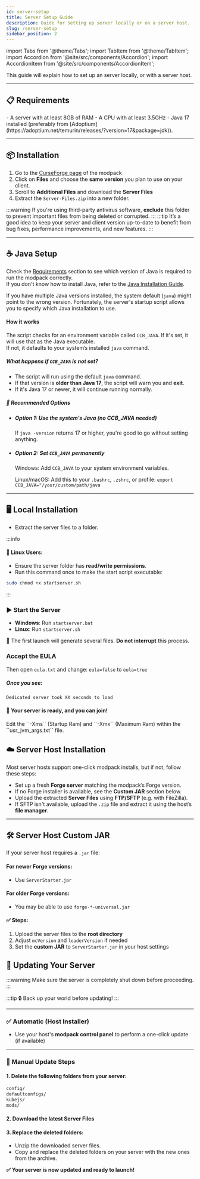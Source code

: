 ```yaml
---
id: server-setup
title: Server Setup Guide
description: Guide for setting up server locally or on a server host.
slug: /server-setup
sidebar_position: 2
---
```

import Tabs from '@theme/Tabs';
import TabItem from '@theme/TabItem';
import Accordion from '@site/src/components/Accordion';
import AccordionItem from '@site/src/components/AccordionItem';

This guide will explain how to set up an server locally, or with a server host.

---

## 📋 Requirements
<Tabs>
  <TabItem value="ccbb" label="Create Chronicles: Bosses and Beyond">
    - A server with at least <span className="bold-primary">8GB</span> of RAM
    - A CPU with <span className="bold-primary">at least 3.5GHz</span>
    - <span className="bold-primary">Java 17</span> installed (preferably from [Adoptium](https://adoptium.net/temurin/releases/?version=17&package=jdk)).
  </TabItem>
  <TabItem value="ccsj" label="Create Chronicles: TBA">
  </TabItem>
</Tabs>


---

## 📦 Installation

1. Go to the [CurseForge page](https://www.curseforge.com/minecraft/modpacks) of the modpack
2. Click on **Files** and choose the **same version** you plan to use on your client.
3. Scroll to **Additional Files** and download the **Server Files**
4. Extract the `Server-Files.zip` into a new folder.

:::warning
If you're using third-party antivirus software, **exclude** this folder to prevent important files from being deleted or corrupted.
:::
:::tip
It’s a good idea to keep your server and client version up-to-date to benefit from bug fixes, performance improvements, and new features.
:::

---

## ☕ Java Setup

Check the [Requirements](#-requirements) section to see which version of Java is required to run the modpack correctly.  
If you don't know how to install Java, refer to the [Java Installation Guide](/docs/java-setup/).


If you have multiple Java versions installed, the system default (`java`) might point to the wrong version. Fortunately, the server's startup script allows you to specify which Java installation to use.


#### How it works

The script checks for an environment variable called `CCB_JAVA`. If it's set, it will use that as the Java executable.  
If not, it defaults to your system’s installed `java` command.

##### What happens if `CCB_JAVA` is not set?

- The script will run using the default `java` command.
- If that version is **older than Java 17**, the script will warn you and **exit**.
- If it's Java 17 or newer, it will continue running normally.

##### 🔧 Recommended Options

* ##### Option 1: Use the system's Java (no CCB_JAVA needed)
  If ``java -version`` returns 17 or higher, you're good to go without setting anything.

* ##### Option 2: Set `CCB_JAVA` permanently
  Windows: Add ``CCB_JAVA`` to your system environment variables.

  Linux/macOS: Add this to your ``.bashrc``, ``.zshrc``, or profile:
```export CCB_JAVA="/your/custom/path/java```




---

## 🖥️ Local Installation

- Extract the server files to a folder.

:::info
#### 🐧 Linux Users:

- Ensure the server folder has **read/write permissions**.
- Run this command once to make the start script executable:

```bash
sudo chmod +x startserver.sh
```
:::

### ▶️ Start the Server

- **Windows**: Run `startserver.bat`
- **Linux**: Run `startserver.sh`

📌 The first launch will generate several files. **Do not interrupt** this process.

 ### Accept the EULA
Then open `eula.txt` and change:
`eula=false` to `eula=true`

##### Once you see:
```
Dedicated server took XX seconds to load
```

#### **🎉 Your server is ready, and you can join!**


<Accordion>
  <AccordionItem header="How to configure RAM?">
    Edit the ``-Xms`` (Startup Ram) and ``-Xmx`` (Maximum Ram) within the ``usr_jvm_args.txt`` file.
  </AccordionItem>
</Accordion>

## ☁️ Server Host Installation

Most server hosts support one-click modpack installs, but if not, follow these steps:

- Set up a fresh **Forge server** matching the modpack’s Forge version.
- If no Forge installer is available, see the **Custom JAR** section below.
- Upload the extracted **Server Files** using **FTP/SFTP** (e.g. with FileZilla).
- If SFTP isn't available, upload the `.zip` file and extract it using the host’s **file manager**.

---

## 🛠 Server Host Custom JAR

If your server host requires a `.jar` file:

#### For newer Forge versions:

- Use `ServerStarter.jar`

#### For older Forge versions:

- You may be able to use `forge-*-universal.jar`

#### ✅ Steps:

1. Upload the server files to the **root directory**
2. Adjust `mcVersion` and `loaderVersion` if needed
3. Set the **custom JAR** to `ServerStarter.jar` in your host settings

## 🔁 Updating Your Server

:::warning
Make sure the server is completely shut down before proceeding.
:::

:::tip
🔒 Back up your world before updating!
:::

---

### ✅ Automatic (Host Installer)

- Use your host's **modpack control panel** to perform a one-click update (if available)

---

### 🧰 Manual Update Steps

#### 1. Delete the following folders from your server:

```bash
config/
defaultconfigs/
kubejs/
mods/
```
#### 2. Download the latest Server Files

#### 3. Replace the deleted folders:
  * Unzip the downloaded server files.
  * Copy and replace the deleted folders on your server with the new ones from the archive.

**✅ Your server is now updated and ready to launch!**